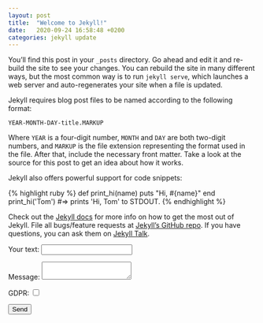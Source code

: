 ```yaml
---
layout: post
title:  "Welcome to Jekyll!"
date:   2020-09-24 16:58:48 +0200
categories: jekyll update
---
```

You’ll find this post in your `_posts` directory. Go ahead and edit it and re-build the site to see your changes. You can rebuild the site in many different ways, but the most common way is to run `jekyll serve`, which launches a web server and auto-regenerates your site when a file is updated.

Jekyll requires blog post files to be named according to the following format:

`YEAR-MONTH-DAY-title.MARKUP`

Where `YEAR` is a four-digit number, `MONTH` and `DAY` are both two-digit numbers, and `MARKUP` is the file extension representing the format used in the file. After that, include the necessary front matter. Take a look at the source for this post to get an idea about how it works.

Jekyll also offers powerful support for code snippets:

{% highlight ruby %}
def print_hi(name)
  puts "Hi, #{name}"
end
print_hi('Tom')
#=> prints 'Hi, Tom' to STDOUT.
{% endhighlight %}

Check out the [Jekyll docs][jekyll-docs] for more info on how to get the most out of Jekyll. File all bugs/feature requests at [Jekyll’s GitHub repo][jekyll-gh]. If you have questions, you can ask them on [Jekyll Talk][jekyll-talk].

[jekyll-docs]: https://jekyllrb.com/docs/home
[jekyll-gh]:   https://github.com/jekyll/jekyll
[jekyll-talk]: https://talk.jekyllrb.com/


<form name="contacttest" method="POST" data-netlify="true">
  <p>
    <label>Your text: <input type="text" name="text" /></label>   
  </p>
  
  <p>
    <label>Message: <textarea name="message"></textarea></label>
  </p>
  <p>
    <label>GDPR: <input type="checkbox" name="gdpr"/>   </label>
  </p>
  <p>
    <button type="submit">Send</button>
  </p>
</form>
